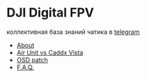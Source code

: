 
# DJI Digital FPV
коллективная база знаний чатика в [telegram](https://t.me/djifpvrus)

* [About](https://djifpv.ru/about/)
* [Air Unit vs Caddx Vista](https://djifpv.ru/unit-vs-vista/)
* [OSD patch](https://djifpv.ru/osd-patch/)
* [F.A.Q.](https://djifpv.ru/FAQ/)

